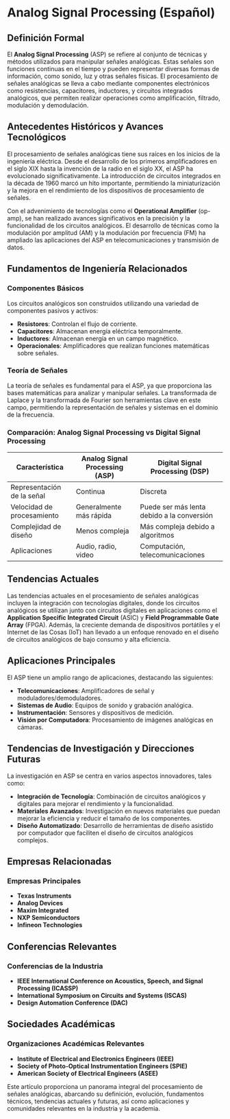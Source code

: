 # Analog Signal Processing (Español)

## Definición Formal

El **Analog Signal Processing** (ASP) se refiere al conjunto de técnicas y métodos utilizados para manipular señales analógicas. Estas señales son funciones continuas en el tiempo y pueden representar diversas formas de información, como sonido, luz y otras señales físicas. El procesamiento de señales analógicas se lleva a cabo mediante componentes electrónicos como resistencias, capacitores, inductores, y circuitos integrados analógicos, que permiten realizar operaciones como amplificación, filtrado, modulación y demodulación.

## Antecedentes Históricos y Avances Tecnológicos

El procesamiento de señales analógicas tiene sus raíces en los inicios de la ingeniería eléctrica. Desde el desarrollo de los primeros amplificadores en el siglo XIX hasta la invención de la radio en el siglo XX, el ASP ha evolucionado significativamente. La introducción de circuitos integrados en la década de 1960 marcó un hito importante, permitiendo la miniaturización y la mejora en el rendimiento de los dispositivos de procesamiento de señales.

Con el advenimiento de tecnologías como el **Operational Amplifier** (op-amp), se han realizado avances significativos en la precisión y la funcionalidad de los circuitos analógicos. El desarrollo de técnicas como la modulación por amplitud (AM) y la modulación por frecuencia (FM) ha ampliado las aplicaciones del ASP en telecomunicaciones y transmisión de datos.

## Fundamentos de Ingeniería Relacionados

### Componentes Básicos

Los circuitos analógicos son construidos utilizando una variedad de componentes pasivos y activos:

- **Resistores**: Controlan el flujo de corriente.
- **Capacitores**: Almacenan energía eléctrica temporalmente.
- **Inductores**: Almacenan energía en un campo magnético.
- **Operacionales**: Amplificadores que realizan funciones matemáticas sobre señales.

### Teoría de Señales

La teoría de señales es fundamental para el ASP, ya que proporciona las bases matemáticas para analizar y manipular señales. La transformada de Laplace y la transformada de Fourier son herramientas clave en este campo, permitiendo la representación de señales y sistemas en el dominio de la frecuencia.

### Comparación: Analog Signal Processing vs Digital Signal Processing

| Característica               | Analog Signal Processing (ASP) | Digital Signal Processing (DSP) |
|------------------------------|--------------------------------|---------------------------------|
| Representación de la señal   | Continua                        | Discreta                        |
| Velocidad de procesamiento    | Generalmente más rápida        | Puede ser más lenta debido a la conversión |
| Complejidad de diseño        | Menos compleja                 | Más compleja debido a algoritmos |
| Aplicaciones                  | Audio, radio, video            | Computación, telecomunicaciones  |

## Tendencias Actuales

Las tendencias actuales en el procesamiento de señales analógicas incluyen la integración con tecnologías digitales, donde los circuitos analógicos se utilizan junto con circuitos digitales en aplicaciones como el **Application Specific Integrated Circuit** (ASIC) y **Field Programmable Gate Array** (FPGA). Además, la creciente demanda de dispositivos portátiles y el Internet de las Cosas (IoT) han llevado a un enfoque renovado en el diseño de circuitos analógicos de bajo consumo y alta eficiencia.

## Aplicaciones Principales

El ASP tiene un amplio rango de aplicaciones, destacando las siguientes:

- **Telecomunicaciones**: Amplificadores de señal y moduladores/demoduladores.
- **Sistemas de Audio**: Equipos de sonido y grabación analógica.
- **Instrumentación**: Sensores y dispositivos de medición.
- **Visión por Computadora**: Procesamiento de imágenes analógicas en cámaras.

## Tendencias de Investigación y Direcciones Futuras

La investigación en ASP se centra en varios aspectos innovadores, tales como:

- **Integración de Tecnología**: Combinación de circuitos analógicos y digitales para mejorar el rendimiento y la funcionalidad.
- **Materiales Avanzados**: Investigación en nuevos materiales que puedan mejorar la eficiencia y reducir el tamaño de los componentes.
- **Diseño Automatizado**: Desarrollo de herramientas de diseño asistido por computador que faciliten el diseño de circuitos analógicos complejos.

## Empresas Relacionadas

### Empresas Principales

- **Texas Instruments**
- **Analog Devices**
- **Maxim Integrated**
- **NXP Semiconductors**
- **Infineon Technologies**

## Conferencias Relevantes

### Conferencias de la Industria

- **IEEE International Conference on Acoustics, Speech, and Signal Processing (ICASSP)**
- **International Symposium on Circuits and Systems (ISCAS)**
- **Design Automation Conference (DAC)**

## Sociedades Académicas

### Organizaciones Académicas Relevantes

- **Institute of Electrical and Electronics Engineers (IEEE)**
- **Society of Photo-Optical Instrumentation Engineers (SPIE)**
- **American Society of Electrical Engineers (ASEE)**

Este artículo proporciona un panorama integral del procesamiento de señales analógicas, abarcando su definición, evolución, fundamentos técnicos, tendencias actuales y futuras, así como aplicaciones y comunidades relevantes en la industria y la academia.